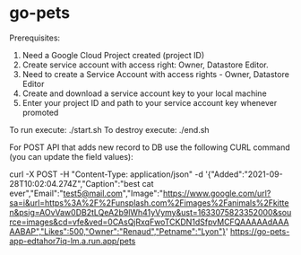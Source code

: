 # go-pets
Prerequisites:
1. Need a Google Cloud Project created (project ID)
2. Create service account with access right: Owner, Datastore Editor.
3. Need to create a Service Account with access rights - Owner, Datastore Editor
4. Create and download a service account key to your local machine
5. Enter your project ID and path to your service account key whenever promoted


 
To run execute: ./start.sh 
To destroy execute: ./end.sh


For POST API that adds new record to DB use the following CURL command (you can update the field values):

curl -X POST -H "Content-Type: application/json"  -d '{"Added":"2021-09-28T10:02:04.274Z","Caption":"best cat ever","Email":"test5@mail.com","Image":"https://www.google.com/url?sa=i&url=https%3A%2F%2Funsplash.com%2Fimages%2Fanimals%2Fkitten&psig=AOvVaw0DB2tLQeA2b9lWh41yVymy&ust=1633075823352000&source=images&cd=vfe&ved=0CAsQjRxqFwoTCKDN1dSfpvMCFQAAAAAdAAAAABAP","Likes":500,"Owner":"Renaud","Petname":"Lyon"}' https://go-pets-app-edtahor7iq-lm.a.run.app/pets
